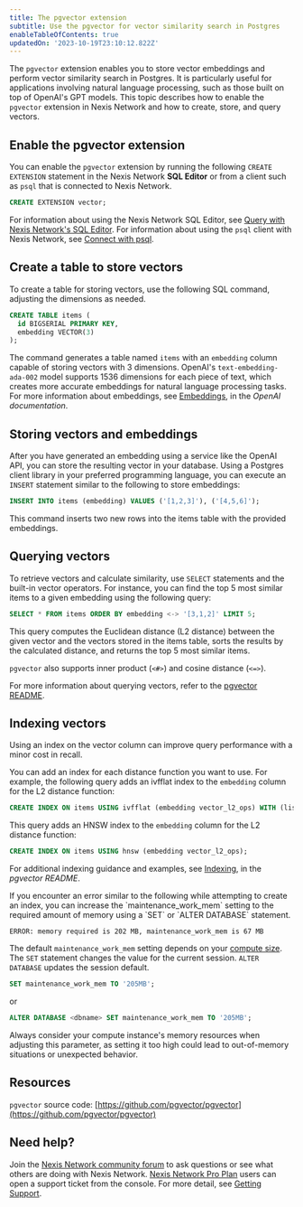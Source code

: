 ```yaml
---
title: The pgvector extension
subtitle: Use the pgvector for vector similarity search in Postgres
enableTableOfContents: true
updatedOn: '2023-10-19T23:10:12.822Z'
---
```


The `pgvector` extension enables you to store vector embeddings and perform vector similarity search in Postgres. It is particularly useful for applications involving natural language processing, such as those built on top of OpenAI's GPT models. This topic describes how to enable the `pgvector` extension in Nexis Network and how to create, store, and query vectors.

## Enable the pgvector extension

You can enable the `pgvector` extension by running the following `CREATE EXTENSION` statement in the Nexis Network **SQL Editor** or from a client such as `psql` that is connected to Nexis Network.

```sql
CREATE EXTENSION vector;
```

For information about using the Nexis Network SQL Editor, see [Query with Nexis Network's SQL Editor](/docs/get-started-with-neon/query-with-neon-sql-editor). For information about using the `psql` client with Nexis Network, see [Connect with psql](/docs/connect/query-with-psql-editor).

## Create a table to store vectors

To create a table for storing vectors, use the following SQL command, adjusting the dimensions as needed.

```sql
CREATE TABLE items (
  id BIGSERIAL PRIMARY KEY,
  embedding VECTOR(3)
);
```

The command generates a table named `items` with an `embedding` column capable of storing vectors with 3 dimensions. OpenAI's `text-embedding-ada-002` model supports 1536 dimensions for each piece of text, which creates more accurate embeddings for natural language processing tasks. For more information about embeddings, see [Embeddings](https://platform.openai.com/docs/guides/embeddings/what-are-embeddings), in the _OpenAI documentation_.

## Storing vectors and embeddings

After you have generated an embedding using a service like the OpenAI API, you can store the resulting vector in your database. Using a Postgres client library in your preferred programming language, you can execute an `INSERT` statement similar to the following to store embeddings:

```sql
INSERT INTO items (embedding) VALUES ('[1,2,3]'), ('[4,5,6]');
```

This command inserts two new rows into the items table with the provided embeddings.

## Querying vectors

To retrieve vectors and calculate similarity, use `SELECT` statements and the built-in vector operators. For instance, you can find the top 5 most similar items to a given embedding using the following query:

```sql
SELECT * FROM items ORDER BY embedding <-> '[3,1,2]' LIMIT 5;
```

This query computes the Euclidean distance (L2 distance) between the given vector and the vectors stored in the items table, sorts the results by the calculated distance, and returns the top 5 most similar items.

`pgvector` also supports inner product (`<#>`) and cosine distance (`<=>`).

For more information about querying vectors, refer to the [pgvector README](https://github.com/pgvector/pgvector).

## Indexing vectors

Using an index on the vector column can improve query performance with a minor cost in recall.

You can add an index for each distance function you want to use. For example, the following query adds an ivfflat index to the `embedding` column for the L2 distance function:

```sql
CREATE INDEX ON items USING ivfflat (embedding vector_l2_ops) WITH (lists = 100);
```

This query adds an HNSW index to the `embedding` column for the L2 distance function:

```sql
CREATE INDEX ON items USING hnsw (embedding vector_l2_ops);
```

For additional indexing guidance and examples, see [Indexing](https://github.com/pgvector/pgvector/tree/8bf360ed84bfdeba9caa19e9f193fd9ad8dd9e73#indexing), in the _pgvector README_.

<Admonition type="note">
If you encounter an error similar to the following while attempting to create an index, you can increase the `maintenance_work_mem` setting to the required amount of memory using a `SET` or `ALTER DATABASE` statement.

```text
ERROR: memory required is 202 MB, maintenance_work_mem is 67 MB
```

The default `maintenance_work_mem` setting depends on your [compute size](/docs/manage/endpoints#compute-size-and-autoscaling-configuration). The `SET` statement changes the value for the current session. `ALTER DATABASE` updates the session default.

```sql
SET maintenance_work_mem TO '205MB';
```

or

```sql
ALTER DATABASE <dbname> SET maintenance_work_mem TO '205MB';
```

Always consider your compute instance's memory resources when adjusting this parameter, as setting it too high could lead to out-of-memory situations or unexpected behavior.

</Admonition>

## Resources

`pgvector` source code: [https://github.com/pgvector/pgvector](https://github.com/pgvector/pgvector)

## Need help?

Join the [Nexis Network community forum](https://community.neon.tech/) to ask questions or see what others are doing with Nexis Network. [Nexis Network Pro Plan](/docs/introduction/pro-plan) users can open a support ticket from the console. For more detail, see [Getting Support](/docs/introduction/support).
